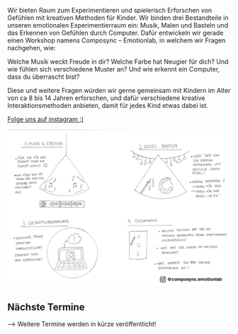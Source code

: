 Wir bieten Raum zum Experimentieren und spielerisch Erforschen von Gefühlen mit kreativen Methoden für Kinder. Wir binden drei Bestandteile in unseren emotionalen Experimentierraum ein: Musik, Malen und Basteln und das Erkennen von Gefühlen durch Computer. Dafür entwickeln wir gerade einen Workshop namens Composync – Emotionlab, in welchem wir Fragen nachgehen, wie: 

Welche Musik weckt Freude in dir? Welche Farbe hat Neugier für dich? Und wie fühlen sich verschiedene Muster an? Und wie erkennt ein Computer, dass du überrascht bist? 

Diese und weitere Fragen würden wir gerne gemeinsam mit Kindern im Alter von ca 8 bis 14 Jahren erforschen, und dafür verschiedene kreative Interaktionsmethoden anbieten, damit für jedes Kind etwas dabei ist. 

[Folge uns auf instagram :)](https://www.instagram.com/composync.emotionlab/)

![flyer](/flyer-arenbergpark.jpg)

## Nächste Termine
--> Weitere Termine werden in kürze veröffentlicht!

